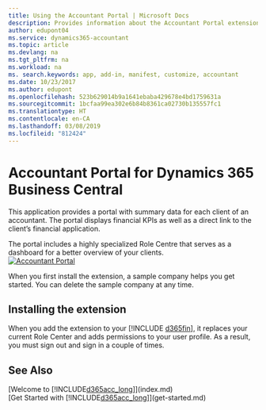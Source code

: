 ```yaml
---
title: Using the Accountant Portal | Microsoft Docs
description: Provides information about the Accountant Portal extension.
author: edupont04
ms.service: dynamics365-accountant
ms.topic: article
ms.devlang: na
ms.tgt_pltfrm: na
ms.workload: na
ms. search.keywords: app, add-in, manifest, customize, accountant
ms.date: 10/23/2017
ms.author: edupont
ms.openlocfilehash: 523b629014b9a1641ebaba429678e4bd1759631a
ms.sourcegitcommit: 1bcfaa99ea302e6b84b8361ca02730b135557fc1
ms.translationtype: HT
ms.contentlocale: en-CA
ms.lasthandoff: 03/08/2019
ms.locfileid: "812424"
---
```

# <a name="accountant-portal-for-dynamics-365-business-central"></a>Accountant Portal for Dynamics 365 Business Central
This application provides a portal with summary data for each client of an accountant. The portal displays financial KPIs as well as a direct link to the client’s financial application.  

The portal includes a highly specialized Role Centre that serves as a dashboard for a better overview of your clients.  
[![Accountant Portal](./media/accountant-get-started/accountant-dashboard.png)](https://go.microsoft.com/fwlink/?linkid=851257)

When you first install the extension, a sample company helps you get started. You can delete the sample company at any time.  

## <a name="installing-the-extension"></a>Installing the extension
When you add the extension to your [!INCLUDE [d365fin](includes/d365fin_md.md)], it replaces your current Role Center and adds permissions to your user profile. As a result, you must sign out and sign in a couple of times.  

## <a name="see-also"></a>See Also
[Welcome to [!INCLUDE[d365acc_long](includes/d365acc_long_md.md)]](index.md)  
[Get Started with [!INCLUDE[d365acc_long](includes/d365acc_long_md.md)]](get-started.md)  

